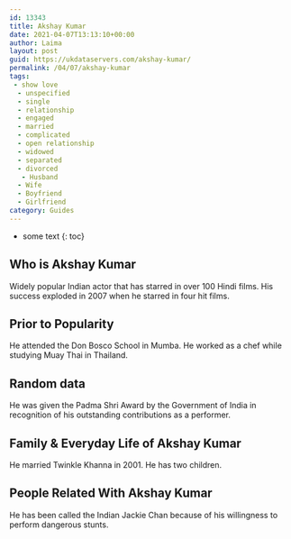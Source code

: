 ```yaml
---
id: 13343
title: Akshay Kumar
date: 2021-04-07T13:13:10+00:00
author: Laima
layout: post
guid: https://ukdataservers.com/akshay-kumar/
permalink: /04/07/akshay-kumar
tags:
 - show love
  - unspecified
  - single
  - relationship
  - engaged
  - married
  - complicated
  - open relationship
  - widowed
  - separated
  - divorced
   - Husband
  - Wife
  - Boyfriend
  - Girlfriend
category: Guides
---
```


* some text
{: toc}


## Who is Akshay Kumar
                  
                  
                  
Widely popular Indian actor that has starred in over 100 Hindi films. His success exploded in 2007 when he starred in four hit films.
                  
              
            
              
            
                
                
                
## Prior to Popularity
                  
                  
                  
He attended the Don Bosco School in Mumba. He worked as a chef while studying Muay Thai in Thailand.
                  
              
            
              
            
                
                
                
## Random data
                  
                  
                  
He was given the Padma Shri Award by the Government of India in recognition of his outstanding contributions as a performer.
                  
              
            
              
            
                
                
                
## Family & Everyday Life of Akshay Kumar
                  
                  
                  
He married Twinkle Khanna in 2001. He has two children.
                  
              
            
              
            
                
                
                
## People Related With Akshay Kumar
                  
                  
                  
He has been called the Indian Jackie Chan because of his willingness to perform dangerous stunts.
                  
              
            
              
            
                
              
            
              
              
            
            
              
            
          
          
          